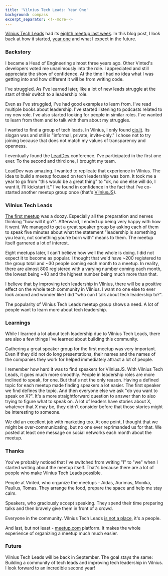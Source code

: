```yaml
---
title: 'Vilnius Tech Leads: Year One'
background: compass
excerpt_separator: <!--more-->
---
```


[Vilnius Tech Leads](http://techleads.lt) had its [eighth meetup last week](https://www.meetup.com/Vilnius-Tech-Leads/events/249128796/). In this blog post, I look back at how it started, [year one](https://en.wikipedia.org/wiki/Batman:_Year_One) and what I expect in the future.

<!--more-->

### Backstory

I became a Head of Engineering almost three years ago. Other Vinted's developers voted me unanimously into the role. I appreciated and still appreciate the show of confidence. At the time I had no idea what I was getting into and how different it will be from writing code.

I've struggled. As I've learned later, like a lot of new leads struggle at the start of their switch to a leadership role.

Even as I've struggled, I've had good examples to learn from. I've read multiple books about leadership. I've started listening to podcasts related to my new role. I've also started looking for people in similar roles. I've wanted to learn from them and to talk with them about my struggles.

I wanted to find a group of tech leads. In Vilnius, I only found [cio.lt](https://www.cio.lt). Its slogan was and still is "informal, private, invite-only." I chose not to try joining because that does not match my values of transparency and openness.

I eventually found the [LeadDev](https://theleaddeveloper.com) conference. I've participated in the first one ever. To the second and third one, I brought my team.

LeadDev was amazing. I wanted to replicate that experience in Vilnius. The idea to build a meetup focused on tech leadership was born. It took me a year to go from "this would be a great thing" to "ok, no one else will do, I want it, I'll kickstart it." I've found in confidence in the fact that I've co-started another meetup group once (that's [VilniusJS](http://vilniusjs.lt)).

### Vilnius Tech Leads

[The first meetup](https://www.meetup.com/Vilnius-Tech-Leads/events/tlmqsnywmbcc/) was a doozy. Especially all the preparation and nerves thinking "how will it go?". Afterward, I ended up being very happy with how it went. We managed to get a great speaker group by asking each of them to speak five minutes about what the statement "leadership is something you learn, not something you're born with" means to them. The meetup itself garnered a lot of interest.

Eight meetups later, I can't believe how well the whole is doing. I did not expect it to become as popular. I thought that we'd have ~200 registered to the group total and ~30 people coming each month to a meetup. In reality, there are almost 800 registered with a varying number coming each month, the lowest being ~40 and the highest number being much more than that.

I believe that by improving tech leadership in Vilnius, there will be a positive effect on the whole tech community in Vilnius. I want no one else to ever look around and wonder like I did "who can I talk about tech leadership to?".

The popularity of Vilnius Tech Leads meetup group shows a need. A lot of people want to learn more about tech leadership.

### Learnings

While I learned a lot about tech leadership due to Vilnius Tech Leads, there are also a few things I've learned about building this community.

Gathering a great speaker group for the first meetup was very important. Even if they did not do long presentations, their names and the names of the companies they work for helped immediately attract a lot of people.

I remember how hard it was to find speakers for VilniusJS. With Vilnius Tech Leads, it goes much more smoothly. People in leadership roles are more inclined to speak, for one. But that's not the only reason. Having a defined topic for each meetup made finding speakers a lot easier. The first speaker we find defines the topic. And then everyone else we ask "do you want to speak on X?". It's a more straightforward question to answer than to also trying to figure what to speak on. A lot of leaders have stories about X, whatever that X may be, they didn't consider before that those stories might be interesting to someone.

We did an excellent job with marketing too. At one point, I thought that we might be over-communicating, but no one ever reprimanded us for that. We posted at least one message on social networks each month about the meetup.

### Thanks

You've probably noticed that I've switched from writing "I" to "we" when I started writing about the meetup itself. That's because there are a lot of people who make Vilnius Tech Leads possible.

People at Vinted, who organize the meetups - Aidas, Aurimas, Monika, Paulius, Tomas. They arrange the food, prepare the space and help me stay calm.

Speakers, who graciously accept speaking. They spend their time preparing talks and then bravely give them in front of a crowd.

Everyone in the community. Vilnius Tech Leads [is not a place](http://marvel.com/universe/Asgard), it's a people.

And last, but not least - [meetup.com](https://www.meetup.com) platform. It makes the whole experience of organizing a meetup much much easier.

### Future

Vilnius Tech Leads will be back in September. The goal stays the same: Building a community of tech leads and improving tech leadership in Vilnius. I look forward to an incredible second year!
